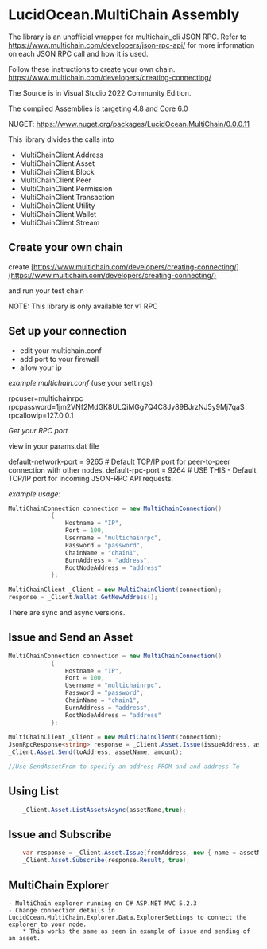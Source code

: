 # LucidOcean.MultiChain Assembly

The library is an unofficial wrapper for multichain_cli JSON RPC. 
Refer to https://www.multichain.com/developers/json-rpc-api/ for more information on each JSON RPC call and how it is used.

Follow these instructions to create your own chain. https://www.multichain.com/developers/creating-connecting/

The Source is in Visual Studio 2022 Community Edition. 

The compiled Assemblies is targeting 4.8 and Core 6.0

NUGET: https://www.nuget.org/packages/LucidOcean.MultiChain/0.0.0.11

This library divides the calls into 
 - MultiChainClient.Address
 - MultiChainClient.Asset
 - MultiChainClient.Block
 - MultiChainClient.Peer
 - MultiChainClient.Permission
 - MultiChainClient.Transaction
 - MultiChainClient.Utility
 - MultiChainClient.Wallet
 - MultiChainClient.Stream


## Create your own chain


create 
[https://www.multichain.com/developers/creating-connecting/](https://www.multichain.com/developers/creating-connecting/)

and run your test chain

NOTE: This library is only available for v1 RPC

## Set up your connection

- edit your multichain.conf
- add port to your firewall 
- allow your ip

*example multichain.conf* (use your settings)

rpcuser=multichainrpc
rpcpassword=1jm2VNf2MdGK8ULQiMGg7Q4C8Jy89BJrzNJ5y9Mj7qaS
rpcallowip=127.0.0.1

*Get your RPC port*

view in your params.dat file

default-network-port = 9265             # Default TCP/IP port for peer-to-peer connection with other nodes.
default-rpc-port = 9264                 # USE THIS - Default TCP/IP port for incoming JSON-RPC API requests.

*example usage:*
```csharp
MultiChainConnection connection = new MultiChainConnection()
            {
                Hostname = "IP",
                Port = 100,
                Username = "multichainrpc",
                Password = "password",
                ChainName = "chain1",
                BurnAddress = "address",
                RootNodeAddress = "address"
            };
            
MultiChainClient _Client = new MultiChainClient(connection);
response = _Client.Wallet.GetNewAddress();
```
There are sync and async versions.


## Issue and Send an Asset

```csharp
MultiChainConnection connection = new MultiChainConnection()
            {
                Hostname = "IP",
                Port = 100,
                Username = "multichainrpc",
                Password = "password",
                ChainName = "chain1",
                BurnAddress = "address",
                RootNodeAddress = "address"
            };
            
MultiChainClient _Client = new MultiChainClient(connection);
JsonRpcResponse<string> response = _Client.Asset.Issue(issueAddress, assetName, quantity, units);
_Client.Asset.Send(toAddress, assetName, amount);

//Use SendAssetFrom to specify an address FROM and and address To


```

## Using List
```csharp
    _Client.Asset.ListAssetsAsync(assetName,true);
```

## Issue and Subscribe
```csharp
    var response = _Client.Asset.Issue(fromAddress, new { name = assetName, open = true }, 10, 1, asset);
    _Client.Asset.Subscribe(response.Result, true);
```

## MultiChain Explorer
    - MultiChain explorer running on C# ASP.NET MVC 5.2.3
    - Change connection details in LucidOcean.MultiChain.Explorer.Data.ExplorerSettings to connect the explorer to your node.  
        * This works the same as seen in example of issue and sending of an asset.    
